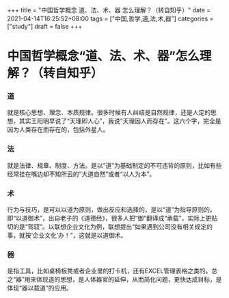 +++
title = "中国哲学概念 道、法、术、器 怎么理解？（转自知乎）"
date = 2021-04-14T16:25:52+08:00
tags = ["中国,哲学,道,法,术,器"]
categories = ["study"]
draft = false
+++

# 中国哲学概念“道、法、术、器”怎么理解？（转自知乎）

### 道
就是核心思想、理念、本质规律。很多时候有人纠结是自然规律，还是人定的思想，其实王阳明早说了“天理即人心”，我说“天理因人而存在”。这六个字，完全是因为人类存在而存在的，包括外星人。

### 法
就是法律、规章、制度、方法。是以“道”为基础制定的不可违背的原则，比如有些经常挂在嘴边却不知所云的“大道自然”或者“以人为本”。

### 术
行为与技巧，是可以以道为原则，做出反应和选择的，是以“道”为指导原则的。即“以道御术”，出自老子的《道德经》，很多人把“御”翻译成“承载”，实际上更贴切的是“驾驭”。以联想企业文化为例，联想提出“如果遇到公司没有相关规定的事，就按‘企业文化’办！”，这就是以道御术。
### 器
是指工具，比如桌椅板凳或者企业里的打卡机，还有EXCEL管理表格之类的。总之“器”用来体现道的思想，是人体器官的延伸，从而简化问题，更快达成目标，是体现“器以载道”的应用。